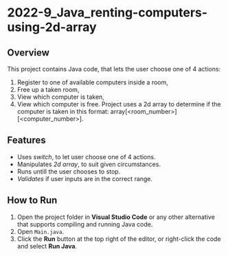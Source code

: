 # 2022-9_Java_renting-computers-using-2d-array

## Overview
This project contains Java code, that lets the user choose one of 4 actions:
1. Register to one of available computers inside a room,
2. Free up a taken room,
3. View which computer is taken,
4. View which computer is free.
Project uses a 2d array to determine if the computer is taken in this format: array[<room_number>][<computer_number>].

## Features
- Uses *switch*, to let user choose one of 4 actions.
- Manipulates *2d array*, to suit given circumstances.
- Runs untill the user chooses to stop.
- *Validates* if user inputs are in the correct range.

## How to Run
1. Open the project folder in **Visual Studio Code** or any other alternative that supports compiling and running Java code.
2. Open `Main.java`.
3. Click the **Run** button at the top right of the editor, or right-click the code and select **Run Java**.
